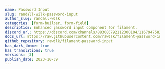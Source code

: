 ```yaml
---
name: Password Input
slug: randall-wilk-password-input
author_slug: randall-wilk
categories: [form-builder, form-field]
description: Enhanced password input component for filament.
discord_url: https://discord.com/channels/883083792112300104/1167947582228660325
docs_url: https://raw.githubusercontent.com/rawilk/filament-password-input/main/README.md
github_repository: rawilk/filament-password-input
has_dark_theme: true
has_translations: true
versions: [3]
publish_date: 2023-10-19
---
```

